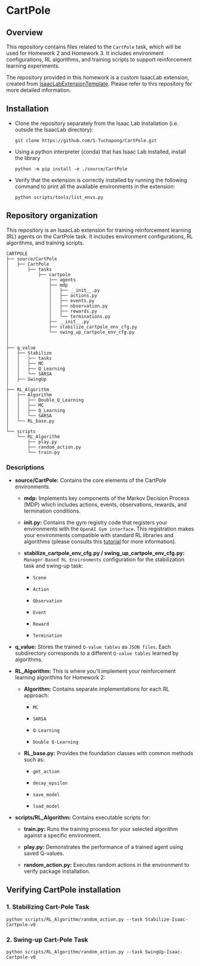 # CartPole
 
## Overview
This repository contains files related to the `CartPole` task, which will be used for Homework 2 and Homework 3. It includes environment configurations, RL algorithms, and training scripts to support reinforcement learning experiments.


The repository provided in this homework is a custom IsaacLab extension, created from [IsaacLabExtensionTemplate](https://github.com/isaac-sim/IsaacLabExtensionTemplate). Please refer to this repository for more detailed information.

## Installation

- Clone the repository separately from the Isaac Lab installation (i.e. outside the IsaacLab directory):

    ```
    git clone https://github.com/S-Tuchapong/CartPole.git
    ```
- Using a python interpreter (conda) that has Isaac Lab installed, install the library

    ```
    python -m pip install -e ./source/CartPole
    ```

- Verify that the extension is correctly installed by running the following command to print all the available environments in the extension:

    ```
    python scripts/tools/list_envs.py
    ```
## Repository organization
This repository is an IsaacLab extension for training reinforcement learning (RL) agents on the CartPole task. It includes environment configurations, RL algorithms, and training scripts.

```
CARTPOLE
├── source/CartPole
│   ├── CartPole
│       ├── tasks
│           ├── cartpole
│               ├── agents
│               ├── mdp
│               │   ├── __init__.py
│               │   ├── actions.py
│               │   ├── events.py
│               │   ├── observation.py
│               │   ├── rewards.py
│               │   └── terminations.py
│               ├── __init__.py
│               ├── stabilize_cartpole_env_cfg.py
│               └── swing_up_cartpole_env_cfg.py
│               
│  
├── q_value
│   ├── Stabilize
│   │   ├── tasks
│   │   ├── MC
│   │   ├── Q_Learning
│   │   └── SARSA
│   ├── SwingUp
│  
├── RL_Algorithm
│   ├── Algorithm
│   │   ├── Double_Q_Learning
│   │   ├── MC
│   │   ├── Q_Learning
│   │   └── SARSA
│   └── RL_base.py
│
└── scripts
    └── RL_Algorithm
        ├── play.py
        ├── random_action.py
        └── train.py
```

### Descriptions

- **source/CartPole:** Contains the core elements of the CartPole environments.

    - **mdp:** Implements key components of the Markov Decision Process (MDP) which includes actions, events, observations, rewards, and termination conditions.

    - **__init__.py:** Contains the gym registry
    code that registers your environments with the `OpenAI Gym interface`. This registration makes your environments compatible with standard RL libraries and algorithms (please consults this [tutorial](https://isaac-sim.github.io/IsaacLab/main/source/tutorials/03_envs/register_rl_env_gym.html#using-the-gym-registry) for more information).

    - **stabilize_cartpole_env_cfg.py / swing_up_cartpole_env_cfg.py:** `Manager-Based RL Environments` configuration for the stabilization task and swing-up task:

        - `Scene`

        - `Action` 

        - `Observation`

        - `Event`

        - `Reward`

        - `Termination`

- **q_value:** Stores the trained `Q-value tables` as `JSON files`. Each subdirectory corresponds to a different `Q-value tables` learned by algorithms.

- **RL_Algorithm:** This is where you'll implement your reinforcement learning algorithms for Homework 2:

    - **Algorithm:** Contains separate implementations for each RL approach:

        - `MC`

        - `SARSA` 

        - `Q-Learning`

        - `Double Q-Learning`

    - **RL_base.py:** Provides the foundation classes with common methods such as:

        - `get_action`

        - `decay_epsilon` 

        - `save_model`

        - `load_model`


- **scripts/RL_Algorithm:** Contains executable scripts for:

    - **train.py:** Runs the training process for your selected algorithm against a specific environment.

    - **play.py:** Demonstrates the performance of a trained agent using saved Q-values.
 
    - **random_action.py:** Executes random actions in the environment to verify package installation.

## Verifying CartPole installation

### 1. Stabilizing Cart-Pole Task

```
python scripts/RL_Algorithm/random_action.py --task Stabilize-Isaac-Cartpole-v0
```

### 2. Swing-up Cart-Pole Task

```
python scripts/RL_Algorithm/random_action.py --task SwingUp-Isaac-Cartpole-v0
```
